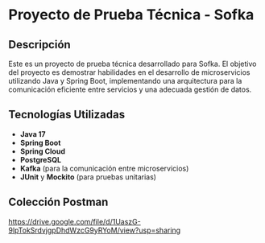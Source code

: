 # Proyecto de Prueba Técnica - Sofka

## Descripción

Este es un proyecto de prueba técnica desarrollado para Sofka. El objetivo del proyecto es demostrar habilidades en el desarrollo de microservicios utilizando Java y Spring Boot, implementando una arquitectura para la comunicación eficiente entre servicios y una adecuada gestión de datos.

## Tecnologías Utilizadas

- **Java 17**
- **Spring Boot**
- **Spring Cloud**
- **PostgreSQL**
- **Kafka** (para la comunicación entre microservicios)
- **JUnit** y **Mockito** (para pruebas unitarias)

## Colección Postman

https://drive.google.com/file/d/1UaszG-9lpTokSrdvjgpDhdWzcG9yRYoM/view?usp=sharing
